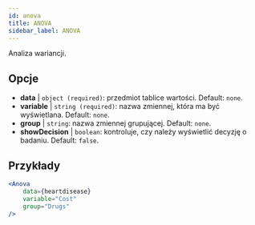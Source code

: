 ```yaml
---
id: anova
title: ANOVA
sidebar_label: ANOVA
---
```


Analiza wariancji.

## Opcje

* __data__ | `object (required)`: przedmiot tablice wartości. Default: `none`.
* __variable__ | `string (required)`: nazwa zmiennej, która ma być wyświetlana. Default: `none`.
* __group__ | `string`: nazwa zmiennej grupującej. Default: `none`.
* __showDecision__ | `boolean`: kontroluje, czy należy wyświetlić decyzję o badaniu. Default: `false`.


## Przykłady

```jsx live
<Anova
    data={heartdisease} 
    variable="Cost"
    group="Drugs"
/>
```
